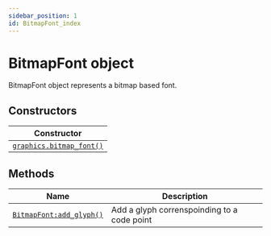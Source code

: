 ```yaml
---
sidebar_position: 1
id: BitmapFont_index
---
```


# BitmapFont object
BitmapFont object represents a bitmap based font.

## Constructors
|Constructor|
|---|
|[`graphics.bitmap_font()`](/libs/graphics/graphics_bitmap_font)

## Methods
|Name|Description|
|-|-|
|[```BitmapFont:add_glyph()```](/libs/graphics/BitmapFont/BitmapFont-add_glyph)|Add a glyph correnspoinding to a code point|
